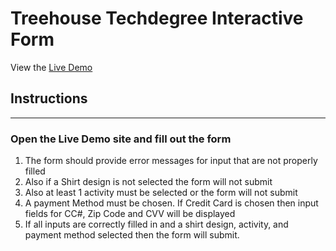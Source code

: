 # Treehouse Techdegree Interactive Form

View the [Live Demo](https://the-juan-andonly.github.io/Treehouse-InteractiveForm/)

## Instructions

---

### Open the Live Demo site and fill out the form

1. The form should provide error messages for input that are not properly filled
2. Also if a Shirt design is not selected the form will not submit
3. Also at least 1 activity must be selected or the form will not submit
4. A payment Method must be chosen. If Credit Card is chosen then input fields for CC#, Zip Code and CVV will be displayed
5. If all inputs are correctly filled in and a shirt design, activity, and payment method selected then the form will submit.
